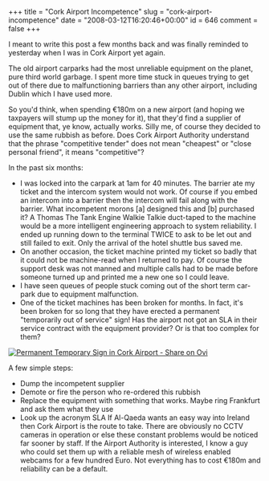 +++
title = "Cork Airport Incompetence"
slug = "cork-airport-incompetence"
date = "2008-03-12T16:20:46+00:00"
id = 646
comment = false
+++

I meant to write this post a few months back and was finally reminded to yesterday when I was in Cork Airport yet again.

The old airport carparks had the most unreliable equipment on the planet, pure third world garbage. I spent more time stuck in queues trying to get out of there due to malfunctioning barriers than any other airport, including Dublin which I have used more.

So you'd think, when spending €180m on a new airport (and hoping we taxpayers will stump up the money for it), that they'd find a supplier of equipment that, ye know, actually works. Silly me, of course they decided to use the same rubbish as before. Does Cork Airport Authority understand that the phrase "competitive tender" does not mean "cheapest" or "close personal friend", it means "competitive"?

In the past six months:

*   I was locked into the carpark at 1am for 40 minutes. The barrier ate my ticket and the intercom system would not work. Of course if you embed an intercom into a barrier then the intercom will fail along with the barrier. What incompetent morons [a] designed this and [b] purchased it? A Thomas The Tank Engine Walkie Talkie duct-taped to the machine would be a more intelligent engineering approach to system reliability. I ended up running down to the terminal TWICE to ask to be let out and still failed to exit. Only the arrival of the hotel shuttle bus saved me.
*   On another occasion, the ticket machine printed my ticket so badly that it could not be machine-read when I returned to pay. Of course the support desk was not manned and multiple calls had to be made before someone turned up and printed me a new one so I could leave.
*   I have seen queues of people stuck coming out of the short term car-park due to equipment malfunction.
*   One of the ticket machines has been broken for months. In fact, it's been broken for so long that they have erected a permanent "temporarily  out of service" sign! Has the airport not got an SLA in their service contract with the equipment provider? Or is that too complex for them?
[](http://www.twango.com/media/conor.public/conor.10038)

[![Permanent Temporary Sign in Cork Airport - Share on Ovi](http://media.twango.com/m1/medium/0143/6a6991b51e874a4dab4b6413c1f371be.jpg "Permanent Temporary Sign in Cork Airport - Share on Ovi")](http://www.twango.com/media/conor.public/conor.10038)

A few simple steps:

*   Dump the incompetent supplier
*   Demote or fire the person who re-ordered this rubbish
*   Replace the equipment with something that works. Maybe ring Frankfurt and ask them what they use
*   Look up the acronym SLA
If Al-Qaeda wants an easy way into Ireland then Cork Airport is the route to take. There are obviously no CCTV cameras in operation or else these constant problems would be noticed far sooner by staff. If the Airport Authority is interested, I know a guy who could set them up with a reliable mesh of wireless enabled webcams for a few hundred Euro. Not everything has to cost €180m and reliability can be a default.
